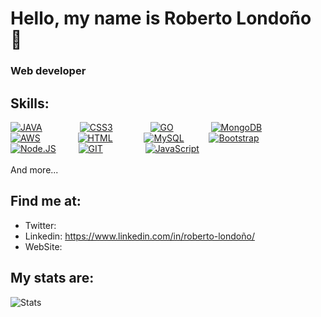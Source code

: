 
# Hello, my name is Roberto Londoño 👋
### Web developer



## Skills:
[![JAVA](https://img.shields.io/badge/JAVA-E34F26?style=for-the-badge&logo=java&logoColor=blue&labelColor=ffffff)]()&emsp;&emsp;&emsp;&emsp;
[![CSS3](https://img.shields.io/badge/CSS3-1572B6?style=for-the-badge&logo=css3&logoColor=white&labelColor=101010)]()&emsp;&emsp;&emsp;&emsp;
[![GO](https://img.shields.io/badge/GO-1890FF?style=for-the-badge&logo=go&logoColor=blue&labelColor=ffffff)]()&emsp;&emsp;&emsp;&emsp;
[![MongoDB](https://img.shields.io/badge/MongoDB-47A248?style=for-the-badge&logo=mongodb&logoColor=green&labelColor=101010)]()&emsp;&emsp;&emsp;&emsp;
</br>
[![AWS](https://img.shields.io/badge/AWS-232F3E?style=for-the-badge&logo=amazon-aws&logoColor=black&labelColor=ffffff)]()&emsp;&emsp;&emsp;&emsp;
[![HTML](https://img.shields.io/badge/HTML5-E34F26?style=for-the-badge&logo=html5&logoColor=white&labelColor=101010)]()&emsp;&emsp;&emsp;&nbsp;
[![MySQL](https://img.shields.io/badge/MySQL-4479A1?style=for-the-badge&logo=mysql&logoColor=gray&labelColor=ffffff)]()&emsp;&emsp;&nbsp;&nbsp;
[![Bootstrap](https://img.shields.io/badge/Bootstrap-563D7C?style=for-the-badge&logo=bootstrap&logoColor=white&labelColor=101010)]()&emsp;&emsp;&emsp;&emsp;
</br>
[![Node.JS](https://img.shields.io/badge/Node.JS-339933?style=for-the-badge&logo=node.js&logoColor=green&labelColor=ffffff)]()&emsp;&emsp;&nbsp;
[![GIT](https://img.shields.io/badge/Git-F05032?style=for-the-badge&logo=git&logoColor=white&labelColor=101010)]()&emsp;&emsp;&emsp;&emsp;&nbsp;&nbsp;
[![JavaScript](https://img.shields.io/badge/JavaScript-323330?style=for-the-badge&logo=javascript&logoColor=yellow&labelColor=ffffff)]()&emsp;&emsp;&emsp;&emsp;
</br>
</br>
And more...

## Find me at: 
* Twitter: 
* Linkedin: https://www.linkedin.com/in/roberto-londoño/
* WebSite: 

## My stats are: 
![Stats](https://github-readme-stats.vercel.app/api?username=Roberto-GH)



<!--
**Roberto-GH/Roberto-GH** is a ✨ _special_ ✨ repository because its `README.md` (this file) appears on your GitHub pr.ofile.

Here are some ideas to get you started:

- 🔭 I’m currently working on ...
- 🌱 I’m currently learning ...
- 👯 I’m looking to collaborate on ...
- 🤔 I’m looking for help with ...
- 💬 Ask me about ...
- 📫 How to reach me: ...
- 😄 Pronouns: ...
- ⚡ Fun fact: ...
-->
